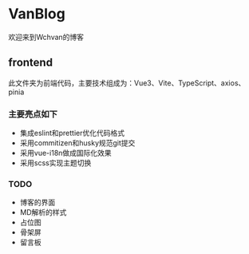 # VanBlog
欢迎来到Wchvan的博客

## frontend
此文件夹为前端代码，主要技术组成为：Vue3、Vite、TypeScript、axios、pinia

### 主要亮点如下
+ 集成eslint和prettier优化代码格式
+ 采用commitizen和husky规范git提交
+ 采用vue-i18n做成国际化效果
+ 采用scss实现主题切换


### TODO
+ 博客的界面
+ MD解析的样式
+ 占位图
+ 骨架屏
+ 留言板